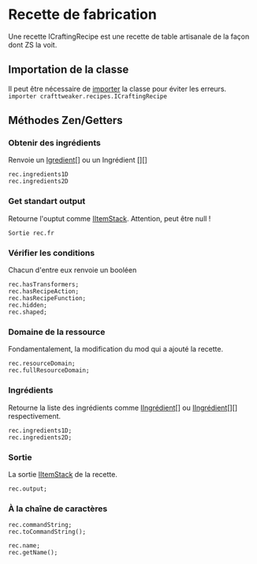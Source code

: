 # Recette de fabrication

Une recette ICraftingRecipe est une recette de table artisanale de la façon dont ZS la voit.

## Importation de la classe

Il peut être nécessaire de [importer](/AdvancedFunctions/Import/) la classe pour éviter les erreurs.  
`importer crafttweaker.recipes.ICraftingRecipe`

## Méthodes Zen/Getters

### Obtenir des ingrédients

Renvoie un [Igredient](/Vanilla/Variable_Types/IIngredient/)[] ou un Ingrédient [](/Vanilla/Variable_Types/IIngredient/)[][]

```zenscript
rec.ingredients1D
rec.ingredients2D
```

### Get standart output

Retourne l'ouptut comme [IItemStack](/Vanilla/Items/IItemStack/). Attention, peut être null !

```zenscript
Sortie rec.fr
```

### Vérifier les conditions

Chacun d'entre eux renvoie un booléen

```zenscript
rec.hasTransformers;
rec.hasRecipeAction;
rec.hasRecipeFunction;
rec.hidden;
rec.shaped;
```

### Domaine de la ressource

Fondamentalement, la modification du mod qui a ajouté la recette.

```zenscript
rec.resourceDomain;
rec.fullResourceDomain;
```

### Ingrédients

Retourne la liste des ingrédients comme [IIngrédient](/Vanilla/Variable_Types/IIngredient/)\[] ou [IIngrédient](/Vanilla/Variable_Types/IIngredient/)\[]\[] respectivement.

```zenscript
rec.ingredients1D;
rec.ingredients2D;
```

### Sortie

La sortie [IItemStack](/Vanilla/Items/IItemStack/) de la recette.

```zenscript
rec.output;
```

### À la chaîne de caractères

```zenscript
rec.commandString;
rec.toCommandString();

rec.name;
rec.getName();
```